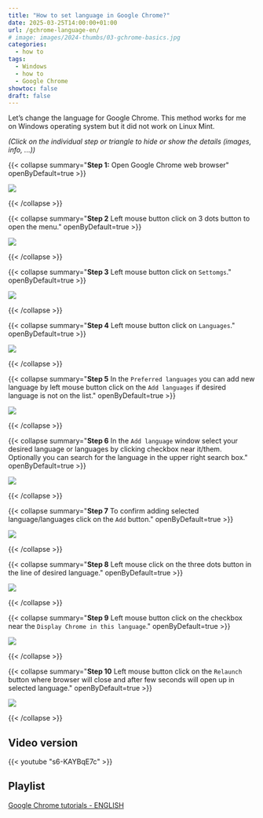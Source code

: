 ```yaml
---
title: "How to set language in Google Chrome?"
date: 2025-03-25T14:00:00+01:00
url: /gchrome-language-en/
# image: images/2024-thumbs/03-gchrome-basics.jpg
categories: 
  - how to
tags: 
  - Windows
  - how to
  - Google Chrome
showtoc: false
draft: false
---
```


Let’s change the language for Google Chrome. This method works for me on Windows operating system but it did not work on Linux Mint.

*(Click on the individual step or triangle to hide or show the details (images, info, ...))*

{{< collapse summary="**Step 1:** Open Google Chrome web browser" openByDefault=true >}}

   ![](/images/Google-Chrome/GChrome_desktop_shortcut.jpeg) 

{{< /collapse >}}

{{< collapse summary="**Step 2** Left mouse button click on 3 dots button to open the menu." openByDefault=true >}}

   ![](/images/Google-Chrome/En_-_GChrome_-_3_dots_btn.jpeg) 

{{< /collapse >}}

{{< collapse summary="**Step 3** Left mouse button click on `Settomgs`." openByDefault=true >}}
   
   ![](/images/Google-Chrome/En_-_GChrome_menu_-_Settings_btn.jpeg)

{{< /collapse >}}

{{< collapse summary="**Step 4** Left mouse button click on `Languages`." openByDefault=true >}}

   ![](/images/Google-Chrome/En_-_GChrome_Settings_-_Language_btn.jpeg)

{{< /collapse >}}

{{< collapse summary="**Step 5** In the `Preferred languages` you can add new language by left mouse button click on the `Add languages` if desired language is not on the list." openByDefault=true >}}
   
   ![](/images/Google-Chrome/En_-_GChrome_Settings_-_Languages_btn_-_Add_languages_btn.jpeg)

{{< /collapse >}}

{{< collapse summary="**Step 6** In the `Add language` window select your desired language or languages by clicking checkbox near it/them. Optionally you can search for the language in the upper right search box." openByDefault=true >}}
   
   ![](/images/Google-Chrome/En_-_GChrome_Settings_-_Languages_btn_-_Add_languages_btn_-_check_lang.jpeg)

{{< /collapse >}}

{{< collapse summary="**Step 7** To confirm adding selected language/languages click on  the `Add` button." openByDefault=true >}}
   
   ![](/images/Google-Chrome/En_-_GChrome_Settings_-_Languages_btn_-_Add_languages_btn_-_Add_btn.jpeg)

{{< /collapse >}}

{{< collapse summary="**Step 8** Left mouse click on the three dots button in the line of desired language." openByDefault=true >}}
   
   ![](/images/Google-Chrome/En_-_GChrome_Settings_-_Languages_btn_-_Lang._3_dots.jpeg)

{{< /collapse >}}

{{< collapse summary="**Step 9** Left mouse button click on the checkbox near the `Display Chrome in this language`." openByDefault=true >}}
   
   ![](/images/Google-Chrome/En_-_GChrome_Settings_-_Languages_btn_-_Display_Chrome_in_lang.jpeg)

{{< /collapse >}}

{{< collapse summary="**Step 10** Left mouse button click on the `Relaunch` button where browser will close and after few seconds will open up in selected language." openByDefault=true >}}
   
   ![](/images/Google-Chrome/En_-_GChrome_Settings_-_Languages_btn_-_Relaunch.jpeg)

{{< /collapse >}}

## Video version

{{< youtube "s6-KAYBqE7c" >}}

## Playlist

[Google Chrome tutorials - ENGLISH](https://www.youtube.com/playlist?list=PLbvZxzmdNckyQKS45307M3BBSR6hKSDGY "Click/tap to open the YouTube playlist")